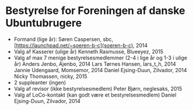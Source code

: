 
# Bestyrelse for Foreningen af danske Ubuntubrugere
 
 * Formand (lige år):
 Søren Caspersen, sbc, [https://launchpad.net/~soeren-b-c](soeren-b-c), 2014
 * Valg af Kasserer (ulige år)
 Kenneth Rasmusse, Blueeyez, 2015
 * Valg af max 7 menige bestyrelsesmedlemmer (2-4 i lige år og 1-3 i ulige år) 
 Anders Jenbo, Ajenbo, 2014
 Lars Tørnes Hansen, lars_t_h, 2014
 Jannie Udengaard, Momsemor, 2014
 Daniel Ejsing-Duun, Zilvador, 2014
 Nicky Thomassen, nicky, 2015
 * 2 suppleanter
 (ingen)
 * Valg af revisor (ikke bestyrelsesmedlem)
 Peter Bjørn, neglesaks, 2015
 * Valg af LoCo-kontakt (kan godt være et bestyrelsesmedlem)
 Daniel Ejsing-Duun, Zilvador, 2014
 
